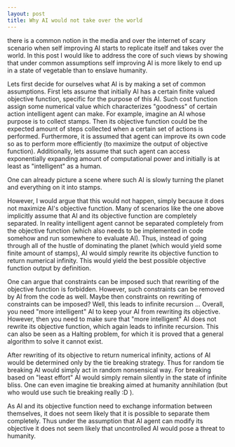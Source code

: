 ```yaml
---
layout: post
title: Why AI would not take over the world
---
```


there is a common notion in the media and over the internet of scary scenario when self improving AI starts to replicate itself and takes over the world.
In this post I would like to address the core of such views by showing that under common assumptions self improving AI is more likely to end up in a state of vegetable than to enslave humanity.

Lets first decide for ourselves what AI is by making a set of common assumptions. First lets assume that initially AI has a certain finite valued objective function, specific for the purpose of this AI. Such cost function assign some numerical value which characterizes "goodness" of certain action intelligent agent can make.
For example, imagine an AI whose purpose is to collect stamps. Then its objective function could be the expected amount of steps collected when a certain set of actions is performed.
Furthermore, it is assumed that agent can improve its own code so as to perform more efficiently (to maximize the output of objective function). Additionally, lets assume that such agent can access exponentially expanding amount of computational power and initially is at least as "intelligent" as a human. 

One can already picture a scene where such AI is slowly turning the planet and everything on it into stamps.

However, I would argue that this would not happen, simply because it does not maximize AI's objective function. Many of scenarios like the one above implicitly assume that AI and its objective function are completely separated. In reality intelligent agent cannot be separated completely from the objective function (which also needs to be implemented in code somehow and run somewhere to evaluate AI). Thus, instead of going through all of the hustle of dominating the planet (which would yield some finite amount of stamps), AI would simply rewrite its objective function to return numerical infinity. This would yield the best possible objective function output by definition.

One can argue that constraints can be imposed such that rewriting of the objective function is forbidden. However, such constraints can be removed  by AI from the code as well. Maybe then constraints on rewriting of constraints can be imposed? Well, this leads to infinite recursion ... Overall, you need "more intelligent" AI to keep your AI from rewriting its objective. However, then you need to make sure that "more intelligent" AI does not rewrite its objective function, which again leads to infinite recursion. This can also be seen as a Halting problem, for which it is proved that a general algorithm to solve it cannot exist. 

After rewriting of its objective to return numerical infinity, actions of AI would be determined only by the tie breaking strategy. Thus for random tie breaking AI would simply act in random nonsensical way. For breaking based on "least effort" AI would simply remain silently in the state of infinite bliss. One can even imagine tie breaking aimed at humanity annihilation (but who would use such tie breaking really :D ). 

As AI and its objective function need to exchange information between themselves, it does not seem likely that it is possible to separate them completely. Thus under the assumption that AI agent can modify its objective it does not seem likely that uncontrolled AI would pose a threat to humanity. 
